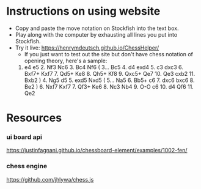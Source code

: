 # Instructions on using website
- Copy and paste the move notation on Stockfish into the text box.
- Play along with the computer by exhausting all lines you put into Stockfish.
- Try it live: https://henrymdeutsch.github.io/ChessHelper/
    - If you just want to test out the site but don't have chess notation of opening theory, here's a sample:
    1. e4 e5 2. Nf3 Nc6 3. Bc4 Nf6 
( 3... Bc5 4. d4 exd4 5. c3 dxc3 6. Bxf7+ Kxf7 7. Qd5+ Ke8 8. Qh5+ Kf8 9. Qxc5+ Qe7 10. Qe3 cxb2 11. Bxb2 ) 4. Ng5 d5 5. exd5 Nxd5 ( 5... Na5 6. Bb5+ c6 7. dxc6 bxc6 8. Be2 ) 6. Nxf7 Kxf7 7. Qf3+ Ke6 8. Nc3 Nb4 9. O-O c6 10. d4 Qf6 11. Qe2 

# Resources
### ui board api
https://justinfagnani.github.io/chessboard-element/examples/1002-fen/

### chess engine
https://github.com/jhlywa/chess.js
